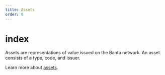 ```yaml
---
title: Assets
order: 0
---
```


# index



Assets are representations of value issued on the Bantu network. An asset consists of a type, code, and issuer.

Learn more about [assets](../../../glossary/assets.md).



